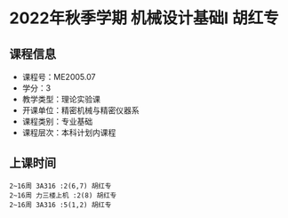 # 2022年秋季学期 机械设计基础I 胡红专






## 课程信息

- 课程号：ME2005.07
- 学分：3
- 教学类型：理论实验课
- 开课单位：精密机械与精密仪器系
- 课程类别：专业基础
- 课程层次：本科计划内课程

## 上课时间

```
2~16周 3A316 :2(6,7) 胡红专
2~16周 力三楼上机 :2(8) 胡红专
2~16周 3A316 :5(1,2) 胡红专
```

